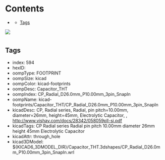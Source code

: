 



Contents
========

* [](#)
	* [Tags](#tags)
  
![][im]
# 

## Tags

- index: 594
- hexID: 
- oompType: FOOTPRINT
- oompSize: kicad
- oompColor: kicad-footprints
- oompDesc: Capacitor_THT
- oompIndex: CP_Radial_D26.0mm_P10.00mm_3pin_SnapIn
- oompName: kicad-footprints/Capacitor_THT/CP_Radial_D26.0mm_P10.00mm_3pin_SnapIn
- kicadDesc: CP, Radial series, Radial, pin pitch=10.00mm, diameter=26mm, height=45mm, Electrolytic Capacitor, , http://www.vishay.com/docs/28342/058059pll-si.pdf
- kicadTags: CP Radial series Radial pin pitch 10.00mm diameter 26mm height 45mm Electrolytic Capacitor
- kicadAttr: through_hole
- kicad3DModel: ${KICAD6_3DMODEL_DIR}/Capacitor_THT.3dshapes/CP_Radial_D26.0mm_P10.00mm_3pin_SnapIn.wrl



[im]: image.png
